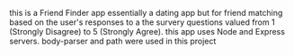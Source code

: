 this is a  Friend Finder app essentially a dating app but for friend matching   based on the user's responses to a the survery questions 
valued from 1 (Strongly Disagree) to 5 (Strongly Agree). 
this app uses  Node and Express servers. body-parser and path were used in this project 
